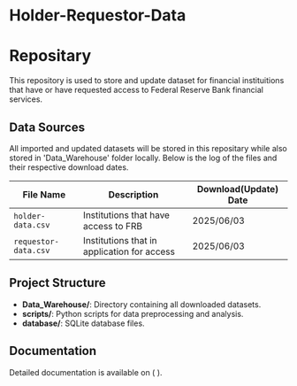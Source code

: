# Holder-Requestor-Data

# Repositary

This repository is used to store and update dataset for financial instituitions that have or have requested access to Federal Reserve Bank financial services.

## Data Sources

All imported and updated datasets will be stored in this repositary while also stored in 'Data_Warehouse' folder locally. Below is the log of the files and their respective download dates.

| File Name            | Description                                 | Download(Update) Date |
|----------------------|---------------------------------------------|-----------------------|
| `holder-data.csv`    | Institutions that have access to FRB        | 2025/06/03            |
| `requestor-data.csv` | Institutions that in application for access | 2025/06/03            |

## Project Structure

- **Data_Warehouse/**: Directory containing all downloaded datasets.
- **scripts/**: Python scripts for data preprocessing and analysis.
- **database/**: SQLite database files.

## Documentation

Detailed documentation is available on (  ).


